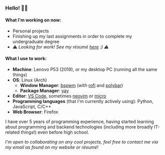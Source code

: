 ### Hello! 👋🏼

#### What I'm working on now:

- Personal projects
- Finishing up my last assignments in order to complete my undergraduate degree
- ⚠️ *Looking for work! See my résumé [here](https://github.com/avigloz/resume-latex/blob/master/2020/avi_resume11_20.pdf) :) ⚠️*

#### What I use to work:
- **Machine**: Lenovo P53 (2019), or my desktop PC (running all the same things)
- **OS**: Linux (Arch)
  - **Window Manager**: [bspwm](https://github.com/baskerville/bspwm) (with [rofi](https://github.com/davatorium/rofi) and [polybar](https://github.com/polybar/polybar))
  - **Package Manager**: [yay](https://github.com/Jguer/yay)
- **Editor**: [VS Code](https://github.com/microsoft/vscode), sometimes [neovim](https://github.com/neovim/neovim) or [micro](https://github.com/zyedidia/micro)
- **Programming languages** (that I'm currently actively using): Python, JavaScript, C/C++
- **Web Browser**: Firefox

I have over 5 years of programming experience, having started learning about programming and backend technologies (including more broadly IT-related things!) even before high school. 

*I'm open to collaborating on any cool projects, feel free to contact me via my email as found on my website or résumé!*


